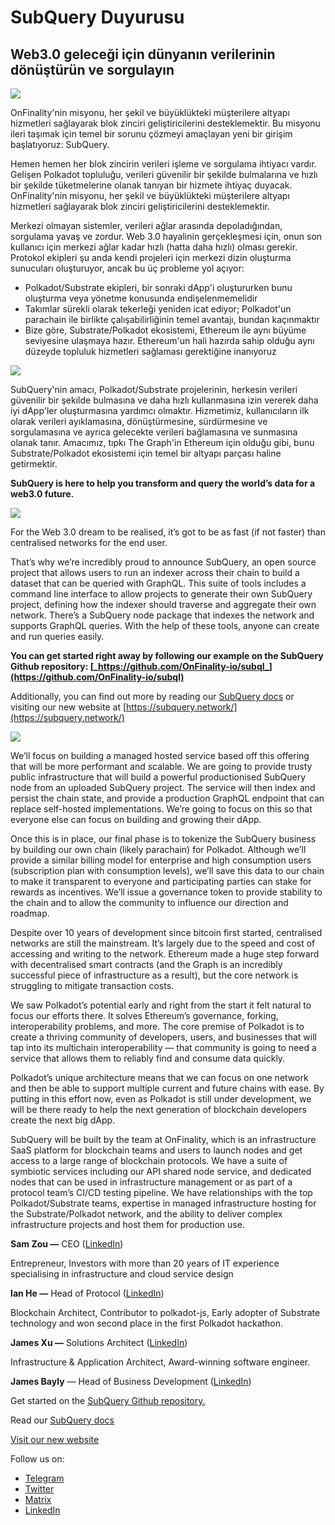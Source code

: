 # SubQuery Duyurusu

## Web3.0 geleceği için dünyanın verilerinin dönüştürün ve sorgulayın

![](https://miro.medium.com/max/1400/1*J5u22qNxndcuCrFJ1mfGqg.png)

OnFinality'nin misyonu, her şekil ve büyüklükteki müşterilere altyapı hizmetleri sağlayarak blok zinciri geliştiricilerini desteklemektir. Bu misyonu ileri taşımak için temel bir sorunu çözmeyi amaçlayan yeni bir girişim başlatıyoruz: SubQuery.

Hemen hemen her blok zincirin verileri işleme ve sorgulama ihtiyacı vardır. Gelişen Polkadot topluluğu, verileri  güvenilir bir şekilde bulmalarına ve hızlı bir şekilde tüketmelerine olanak tanıyan bir hizmete ihtiyaç duyacak. OnFinality'nin misyonu, her şekil ve büyüklükteki müşterilere altyapı hizmetleri sağlayarak blok zinciri geliştiricilerini desteklemektir.

Merkezi olmayan sistemler, verileri ağlar arasında depoladığından, sorgulama yavaş ve zordur. Web 3.0 hayalinin gerçekleşmesi için, onun son kullanıcı için merkezi ağlar kadar hızlı (hatta daha hızlı) olması gerekir. Protokol ekipleri şu anda kendi projeleri için merkezi dizin oluşturma sunucuları oluşturuyor, ancak bu üç probleme yol açıyor:

- Polkadot/Substrate ekipleri, bir sonraki dApp'i oluştururken bunu oluşturma veya yönetme konusunda endişelenmemelidir
- Takımlar sürekli olarak tekerleği yeniden icat ediyor; Polkadot'un parachain ile birlikte çalışabilirliğinin temel avantajı, bundan kaçınmaktır
- Bize göre, Substrate/Polkadot ekosistemi, Ethereum ile aynı büyüme seviyesine ulaşmaya hazır. Ethereum'un hali hazırda sahip olduğu aynı düzeyde topluluk hizmetleri sağlaması gerektiğine inanıyoruz

![](https://miro.medium.com/max/1400/1*l4b4BXWkczVDaHyv30lLQQ.png)

SubQuery'nin amacı, Polkadot/Substrate projelerinin, herkesin verileri güvenilir bir şekilde bulmasına ve daha hızlı kullanmasına izin vererek daha iyi dApp'ler oluşturmasına yardımcı olmaktır. Hizmetimiz, kullanıcıların ilk olarak verileri ayıklamasına, dönüştürmesine, sürdürmesine ve sorgulamasına ve ayrıca gelecekte verileri bağlamasına ve sunmasına olanak tanır. Amacımız, tıpkı The Graph'in Ethereum için olduğu gibi, bunu Substrate/Polkadot ekosistemi için temel bir altyapı parçası haline getirmektir.

**SubQuery is here to help you transform and query the world’s data for a web3.0 future.**

![](https://miro.medium.com/max/1000/1*IHstJG-hBwQzicLdWkGR5w.png)

For the Web 3.0 dream to be realised, it’s got to be as fast (if not faster) than centralised networks for the end user.

That’s why we’re incredibly proud to announce SubQuery, an open source project that allows users to run an indexer across their chain to build a dataset that can be queried with GraphQL. This suite of tools includes a command line interface to allow projects to generate their own SubQuery project, defining how the indexer should traverse and aggregate their own network. There’s a SubQuery node package that indexes the network and supports GraphQL queries. With the help of these tools, anyone can create and run queries easily.

**You can get started right away by following our example on the SubQuery Github repository: [_https://github.com/OnFinality-io/subql_](https://github.com/OnFinality-io/subql)**

Additionally, you can find out more by reading our [SubQuery docs](https://doc.subquery.network/) or visiting our new website at [https://subquery.network/](https://subquery.network/)

![](https://miro.medium.com/max/1000/1*3oA1Hvns1vrImTsmowO_Jw.png)

We’ll focus on building a managed hosted service based off this offering that will be more performant and scalable. We are going to provide trusty public infrastructure that will build a powerful productionised SubQuery node from an uploaded SubQuery project. The service will then index and persist the chain state, and provide a production GraphQL endpoint that can replace self-hosted implementations. We’re going to focus on this so that everyone else can focus on building and growing their dApp.

Once this is in place, our final phase is to tokenize the SubQuery business by building our own chain (likely parachain) for Polkadot. Although we’ll provide a similar billing model for enterprise and high consumption users (subscription plan with consumption levels), we’ll save this data to our chain to make it transparent to everyone and participating parties can stake for rewards as incentives. We’ll issue a governance token to provide stability to the chain and to allow the community to influence our direction and roadmap.

Despite over 10 years of development since bitcoin first started, centralised networks are still the mainstream. It’s largely due to the speed and cost of accessing and writing to the network. Ethereum made a huge step forward with decentralised smart contracts (and the Graph is an incredibly successful piece of infrastructure as a result), but the core network is struggling to mitigate transaction costs.

We saw Polkadot’s potential early and right from the start it felt natural to focus our efforts there. It solves Ethereum’s governance, forking, interoperability problems, and more. The core premise of Polkadot is to create a thriving community of developers, users, and businesses that will tap into its multichain interoperability — that community is going to need a service that allows them to reliably find and consume data quickly.

Polkadot’s unique architecture means that we can focus on one network and then be able to support multiple current and future chains with ease. By putting in this effort now, even as Polkadot is still under development, we will be there ready to help the next generation of blockchain developers create the next big dApp.

SubQuery will be built by the team at OnFinality, which is an infrastructure SaaS platform for blockchain teams and users to launch nodes and get access to a large range of blockchain protocols. We have a suite of symbiotic services including our API shared node service, and dedicated nodes that can be used in infrastructure management or as part of a protocol team’s CI/CD testing pipeline. We have relationships with the top Polkadot/Substrate teams, expertise in managed infrastructure hosting for the Substrate/Polkadot network, and the ability to deliver complex infrastructure projects and host them for production use.

**Sam Zou —** CEO ([LinkedIn](https://www.linkedin.com/in/sam-zou-5b8169a/))

Entrepreneur, Investors with more than 20 years of IT experience specialising in infrastructure and cloud service design

**Ian He —** Head of Protocol ([LinkedIn](https://www.linkedin.com/in/yin-he-7a266345/))

Blockchain Architect, Contributor to polkadot-js, Early adopter of Substrate technology and won second place in the first Polkadot hackathon.

**James Xu —** Solutions Architect ([LinkedIn](https://www.linkedin.com/in/zhexu/))

Infrastructure & Application Architect, Award-winning software engineer.

**James Bayly** — Head of Business Development ([LinkedIn](https://www.linkedin.com/in/james-bayly/))

Get started on the [SubQuery Github repository.](https://github.com/OnFinality-io/subql)

Read our [SubQuery docs](https://doc.subquery.network/)

[Visit our new website](https://subquery.network/)

Follow us on:

- [Telegram](https://t.me/subquerynetwork)
- [Twitter](https://twitter.com/subquerynetwork)
- [Matrix](https://matrix.to/#/%23subquery:matrix.org)
- [LinkedIn](https://www.linkedin.com/company/subquery)
